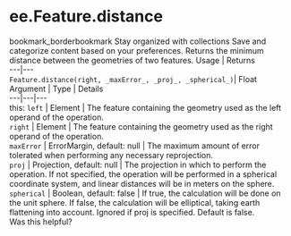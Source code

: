  
#  ee.Feature.distance
bookmark_borderbookmark Stay organized with collections  Save and categorize content based on your preferences.
Returns the minimum distance between the geometries of two features.
Usage | Returns  
---|---  
`Feature.distance(right, _maxError_, _proj_, _spherical_)`|  Float  
Argument | Type | Details  
---|---|---  
this: `left` | Element | The feature containing the geometry used as the left operand of the operation.  
`right` | Element | The feature containing the geometry used as the right operand of the operation.  
`maxError` | ErrorMargin, default: null | The maximum amount of error tolerated when performing any necessary reprojection.  
`proj` | Projection, default: null | The projection in which to perform the operation. If not specified, the operation will be performed in a spherical coordinate system, and linear distances will be in meters on the sphere.  
`spherical` | Boolean, default: false | If true, the calculation will be done on the unit sphere. If false, the calculation will be elliptical, taking earth flattening into account. Ignored if proj is specified. Default is false.  
Was this helpful?
